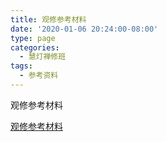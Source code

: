 ```yaml
---
title: 观修参考材料
date: '2020-01-06 20:24:00-08:00'
type: page
categories:
  - 慧灯禅修班
tags:
  - 参考资料
---
```


观修参考材料

[观修参考材料](https://github.com/zuokun2013/hdv/tree/master/sg1/暇满难得观修)